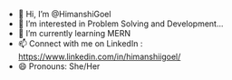 - 👋 Hi, I’m @HimanshiGoel
- 👀 I’m interested in Problem Solving and Development...
- 🌱 I’m currently learning MERN
- 📫 Connect with me on LinkedIn : https://www.linkedin.com/in/himanshiigoel/
- 😄 Pronouns: She/Her

<!---
HimanshiGoel10/HimanshiGoel10 is a ✨ special ✨ repository because its `README.md` (this file) appears on your GitHub profile.
You can click the Preview link to take a look at your changes.
--->
